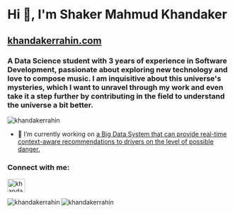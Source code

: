 <h1 align="left">Hi 👋, I'm Shaker Mahmud Khandaker</h1>
<h2 align="left"><a href="https://www.khandakerrahin.com/" target="blank">khandakerrahin.com</a></h2>

<h3 align="left">A Data Science student with 3 years of experience in Software Development, passionate about exploring new technology and love to compose music. I am inquisitive about this universe's mysteries, which I want to unravel through my work and even take it a step further by contributing in the field to understand the universe a bit better.</h3>

<p align="left"> <img src="https://komarev.com/ghpvc/?username=khandakerrahin&label=Profile%20views&color=0e75b6&style=flat" alt="khandakerrahin" /> </p>

- 🔭 I’m currently working on [a Big Data System that can provide real-time context-aware recommendations to drivers on the level of possible danger.](https://github.com/khandakerrahin/BDT2022-Group12)

<h3 align="left">Connect with me:</h3>
<p align="left">
<a href="https://linkedin.com/in/khandakerrahin" target="blank"><img align="center" src="https://raw.githubusercontent.com/rahuldkjain/github-profile-readme-generator/master/src/images/icons/Social/linked-in-alt.svg" alt="khandakerrahin" height="30" width="40" /></a>
</p>

<p><img align="left" src="https://github-readme-stats.vercel.app/api/top-langs?username=khandakerrahin&show_icons=true&locale=en&layout=compact" alt="khandakerrahin" /></p>

<p><img align="left" src="https://github-readme-streak-stats.herokuapp.com/?user=khandakerrahin&" alt="khandakerrahin" /></p>
